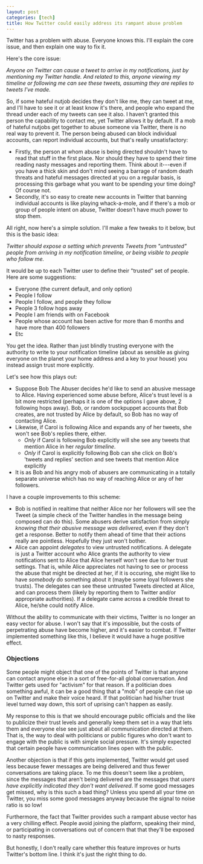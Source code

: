 ```yaml
---
layout: post
categories: [tech]
title: How Twitter could easily address its rampant abuse problem
---
```


Twitter has a problem with abuse. Everyone knows this. I'll explain the core issue, and then explain one way to fix it. 

Here's the core issue:

_Anyone on Twitter can cause a tweet to arrive in my notifications, just by mentioning my Twitter handle. And related to this, anyone viewing my timeline or following me can see these tweets, assuming they are replies to tweets I've made._

So, if some hateful nutjob decides they don't like me, they can tweet at me, and I'll have to see it or at least know it's there, and people who expand the thread under each of my tweets can see it also. I haven't granted this person the capability to contact me, yet Twitter allows it by default. If a mob of hateful nutjobs get together to abuse someone via Twitter, there is no real way to prevent it. The person being abused can block individual accounts, can report individual accounts, but that's really unsatisfactory:

* Firstly, the person at whom abuse is being directed shouldn't have to read that stuff in the first place. Nor should they have to spend their time reading nasty messages and reporting them. Think about it---even if you have a thick skin and don't mind seeing a barrage of random death threats and hateful messages directed at you on a regular basis, is processing this garbage what you want to be spending your time doing? Of course not.
* Secondly, it's so easy to create new accounts in Twitter that banning individual accounts is like playing whack-a-mole, and if there's a mob or group of people intent on abuse, Twitter doesn't have much power to stop them.

All right, now here's a simple solution. I'll make a few tweaks to it below, but this is the basic idea:

_Twitter should expose a setting which prevents Tweets from "untrusted" people from arriving in my notification timeline, or being visible to people who follow me._

It would be up to each Twitter user to define their "trusted" set of people. Here are some suggestions:

* Everyone (the current default, and only option)
* People I follow
* People I follow, and people they follow
* People 3 follow hops away
* People I am friends with on Facebook
* People whose account has been active for more than 6 months and have more than 400 followers
* Etc

You get the idea. Rather than just blindly trusting everyone with the authority to write to your notification timeline (about as sensible as giving everyone on the planet your home address and a key to your house) you instead assign trust more explicitly.

Let's see how this plays out:

* Suppose Bob The Abuser decides he'd like to send an abusive message to Alice. Having experienced some abuse before, Alice's trust level is a bit more restricted (perhaps it is one of the options I gave above, 2 following hops away). Bob, or random sockpuppet accounts that Bob creates, are not trusted by Alice by default, so Bob has no way of contacting Alice.
* Likewise, if Carol is following Alice and expands any of her tweets, she won't see Bob's replies there, either. 
  * _Only_ if Carol is following Bob explicitly will she see any tweets that mention Alice in her _regular timeline_.
  * _Only_ if Carol is explicitly following Bob can she click on Bob's 'tweets and replies' section and see tweets that mention Alice explicitly 
* It is as Bob and his angry mob of abusers are communicating in a totally separate universe which has no way of reaching Alice or any of her followers.

I have a couple improvements to this scheme:

* Bob is notified in realtime that neither Alice nor her followers will see the Tweet (a simple check of the Twitter handles in the message being composed can do this). Some abusers derive satisfaction from simply _knowing that their abusive message was delivered_, even if they don't get a response. Better to notify them ahead of time that their actions really are pointless. Hopefully they just won't bother.
* Alice can appoint _delegates_ to view untrusted notifications. A delegate is just a Twitter account who Alice grants the authority to view notifications sent to Alice that Alice herself won't see due to her trust settings. That is, while Alice appreciates not having to see or process the abuse that might be directed at her, if it is occuring, she might like to have _somebody_ do something about it (maybe some loyal followers she trusts). The delegates can see these untrusted Tweets directed at Alice, and can process them (likely by reporting them to Twitter and/or appropriate authorities). If a delegate came across a credible threat to Alice, he/she could notify Alice.

Without the ability to communicate with their victims, Twitter is no longer an easy vector for abuse. I won't say that it's impossible, but the costs of perpetrating abuse have become higher, and it's easier to combat. If Twitter implemented something like this, I believe it would have a huge positive effect.

### Objections ###

Some people might object that one of the points of Twitter is that anyone can contact anyone else in a sort of free-for-all global conversation. And Twitter gets used for "activism" for that reason. If a politician does something awful, it can be a good thing that a "mob" of people can rise up on Twitter and make their voice heard. If that politician had his/her trust level turned way down, this sort of uprising can't happen as easily.

My response to this is that we should encourage public officials and the like to publicize their trust levels and generally keep them set in a way that lets them and everyone else see just about all communication directed at them. That is, the way to deal with politicians or public figures who don't want to engage with the public is with simple social pressure. It's simply expected that certain people have communication lines open with the public.

Another objection is that if this gets implemented, Twitter would get used less because fewer messages are being delivered and thus fewer conversations are taking place. To me this doesn't seem like a problem, since the messages that aren't being delivered are the messages that _users have explicitly indicated they don't want delivered_. If some good messages get missed, why is this such a bad thing? Unless you spend all your time on Twitter, you miss some good messages anyway because the signal to noise ratio is so low!

Furthermore, the fact that Twitter provides such a rampant abuse vector has a very chilling effect. People avoid joining the platform, speaking their mind, or participating in conversations out of concern that that they'll be exposed to nasty responses.

But honestly, I don't really care whether this feature improves or hurts Twitter's bottom line. I think it's just the right thing to do.
